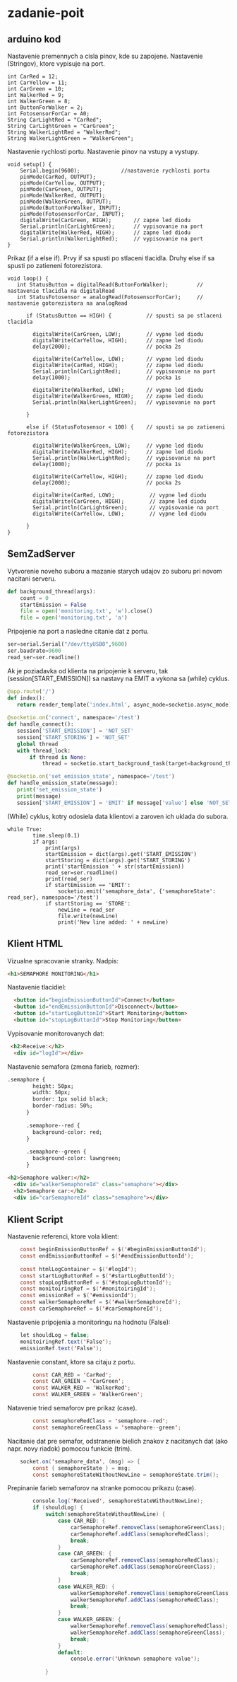 # zadanie-poit

## arduino kod
Nastavenie premennych a cisla pinov, kde su zapojene.
Nastavenie (Stringov), ktore vypisuje na port.
```wiring
int CarRed = 12;
int CarYellow = 11;
int CarGreen = 10;
int WalkerRed = 9;
int WalkerGreen = 8;
int ButtonForWalker = 2;
int FotosensorForCar = A0;
String CarLightRed = "CarRed";
String CarLightGreen = "CarGreen";
String WalkerLightRed = "WalkerRed";
String WalkerLightGreen = "WalkerGreen";
```
Nastavenie rychlosti portu.
Nastavenie pinov na vstupy a vystupy.
```wiring
void setup() {
    Serial.begin(9600);             //nastavenie rychlosti portu
    pinMode(CarRed, OUTPUT);
    pinMode(CarYellow, OUTPUT);
    pinMode(CarGreen, OUTPUT);
    pinMode(WalkerRed, OUTPUT);
    pinMode(WalkerGreen, OUTPUT);
    pinMode(ButtonForWalker, INPUT);
    pinMode(FotosensorForCar, INPUT);
    digitalWrite(CarGreen, HIGH);       // zapne led diodu
    Serial.println(CarLightGreen);      // vypisovanie na port
    digitalWrite(WalkerRed, HIGH);      // zapne led diodu
    Serial.println(WalkerLightRed);     // vypisovanie na port
}
```
Prikaz (if a else if).
Prvy if sa spusti po stlaceni tlacidla.
Druhy else if sa spusti po zatieneni fotorezistora.
```wiring
void loop() {
   int StatusButton = digitalRead(ButtonForWalker);         // nastavenie tlacidla na digitalRead
   int StatusFotosensor = analogRead(FotosensorForCar);     // nastavenie gotorezistora na analogRead
   
      if (StatusButton == HIGH) {           // spusti sa po stlaceni tlacidla

        digitalWrite(CarGreen, LOW);        // vypne led diodu
        digitalWrite(CarYellow, HIGH);      // zapne led diodu
        delay(2000);                        // pocka 2s
      
        digitalWrite(CarYellow, LOW);       // vypne led diodu
        digitalWrite(CarRed, HIGH);         // zapne led diodu
        Serial.println(CarLightRed);        // vypisovanie na port
        delay(1000);                        // pocka 1s
      
        digitalWrite(WalkerRed, LOW);       // vypne led diodu
        digitalWrite(WalkerGreen, HIGH);    // zapne led diodu
        Serial.println(WalkerLightGreen);   // vypisovanie na port
       
      }

      else if (StatusFotosensor < 100) {    // spusti sa po zatieneni fotorezistora
        
        digitalWrite(WalkerGreen, LOW);     // vypne led diodu
        digitalWrite(WalkerRed, HIGH);      // zapne led diodu
        Serial.println(WalkerLightRed);     // vypisovanie na port
        delay(1000);                        // pocka 1s
      
        digitalWrite(CarYellow, HIGH);      // zapne led diodu
        delay(2000);                        // pocka 2s      
        
        digitalWrite(CarRed, LOW);           // vypne led diodu
        digitalWrite(CarGreen, HIGH);        // zapne led diodu
        Serial.println(CarLightGreen);       // vypisovanie na port
        digitalWrite(CarYellow, LOW);        // vypne led diodu
      
      }      
}
```


## SemZadServer
Vytvorenie noveho suboru a mazanie starych udajov zo suboru pri novom nacitani serveru.
```python
def background_thread(args):
    count = 0
    startEmission = False
    file = open('monitoring.txt', 'w').close()
    file = open('monitoring.txt', 'a')
```

Pripojenie na port a nasledne citanie dat z portu.
```python
ser=serial.Serial("/dev/ttyUSB0",9600)
ser.baudrate=9600
read_ser=ser.readline()
```

Ak je poziadavka od klienta na pripojenie k serveru, tak (session[START_EMISSION]) sa nastavy na EMIT a vykona sa (while) cyklus.
 ```python
@app.route('/')
def index():
    return render_template('index.html', async_mode=socketio.async_mode)
     
@socketio.on('connect', namespace='/test')
def handle_connect():
    session['START_EMISSION'] = 'NOT_SET'
    session['START_STORING'] = 'NOT_SET'
    global thread
    with thread_lock:
        if thread is None:
            thread = socketio.start_background_task(target=background_thread, args=session._get_current_object())

@socketio.on('set_emission_state', namespace='/test')
def handle_emission_state(message):
    print('set_emission_state')
    print(message)
    session['START_EMISSION'] = 'EMIT' if message['value'] else 'NOT_SET'
```

(While) cyklus, kotry odosiela data klientovi a zaroven ich uklada do subora.
```pythan
while True:
        time.sleep(0.1)
        if args:
            print(args)
            startEmission = dict(args).get('START_EMISSION')
            startStoring = dict(args).get('START_STORING')
            print('startEmission ' + str(startEmission))
            read_ser=ser.readline()
            print(read_ser)
            if startEmission == 'EMIT':
                socketio.emit('semaphore_data', {'semaphoreState': read_ser}, namespace='/test')
            if startStoring == 'STORE':
                newLine = read_ser
                file.write(newLine)
                print('New line added: ' + newLine)
```


## Klient HTML
Vizualne spracovanie stranky.
Nadpis:
```html
<h1>SEMAPHORE MONITORING</h1>
```

Nastavenie tlacidiel:
```html
  <button id="beginEmissionButtonId">Connect</button>
  <button id="endEmissionButtonId">Disconnect</button>
  <button id="startLogButtonId">Start Monitoring</button>
  <button id="stopLogButtonId">Stop Monitoring</button>
```

Vypisovanie monitorovanych dat:
```Html
 <h2>Receive:</h2>
  <div id="logId"></div>
```

Nastavenie semafora (zmena farieb, rozmer):
```HTML
.semaphore {
        height: 50px;
        width: 50px;
        border: 1px solid black;
        border-radius: 50%;
      }
      
      .semaphore--red {
        background-color: red;
      }
      
      .semaphore--green {
        background-color: lawngreen;
      }

<h2>Semaphore walker:</h2>
  <div id="walkerSemaphoreId" class="semaphore"></div>
  <h2>Semaphore car:</h2>
  <div id="carSemaphoreId" class="semaphore"></div>
```


## Klient Script

Nastavenie referenci, ktore vola klient:
```java script
    const beginEmissionButtonRef = $('#beginEmissionButtonId');
	const endEmissionButtonRef = $('#endEmissionButtonId');
	
	const htmlLogContainer = $('#logId');
	const startLogButtonRef = $('#startLogButtonId');
	const stopLogtButtonRef = $('#stopLogButtonId');
	const monitoiringRef = $('#monitoiringId');
	const emissionRef = $('#emissionId');
	const walkerSemaphoreRef = $('#walkerSemaphoreId');
	const carSemaphoreRef = $('#carSemaphoreId');
``` 

Nastavenie pripojenia a monitoringu na hodnotu (False):
```java script
	let shouldLog = false;
	monitoiringRef.text('False');
	emissionRef.text('False');
```

Nastavenie constant, ktore sa citaju z portu.
```java script
		const CAR_RED = 'CarRed';
		const CAR_GREEN = 'CarGreen';
		const WALKER_RED = 'WalkerRed';
		const WALKER_GREEN = 'WalkerGreen';
```

Natavenie tried semaforov pre prikaz (case).
```java script
		const semaphoreRedClass = 'semaphore--red';
		const semaphoreGreenClass = 'semaphore--green';
```

Nacitanie dat pre semafor, odstranenie bielich znakov z nacitanych dat (ako napr. novy riadok) pomocou funkcie (trim).
```java script
	socket.on('semaphore_data', (msg) => {
		const { semaphoreState } = msg;
		const semaphoreStateWithoutNewLine = semaphoreState.trim();
```

Prepinanie farieb semaforov na stranke pomocou prikazu (case).
```java script
		console.log('Received', semaphoreStateWithoutNewLine);
		if (shouldLog) {
			switch(semaphoreStateWithoutNewLine) {
				case CAR_RED: {
					carSemaphoreRef.removeClass(semaphoreGreenClass);
					carSemaphoreRef.addClass(semaphoreRedClass);
					break;
				}
				case CAR_GREEN: {
					carSemaphoreRef.removeClass(semaphoreRedClass);
					carSemaphoreRef.addClass(semaphoreGreenClass);
					break;
				}
				case WALKER_RED: {
					walkerSemaphoreRef.removeClass(semaphoreGreenClass);
					walkerSemaphoreRef.addClass(semaphoreRedClass);
					break;
				}
				case WALKER_GREEN: {
					walkerSemaphoreRef.removeClass(semaphoreRedClass);
					walkerSemaphoreRef.addClass(semaphoreGreenClass);
					break;
				}
				default:
					console.error('Unknown semaphore value');
			
			}
```

